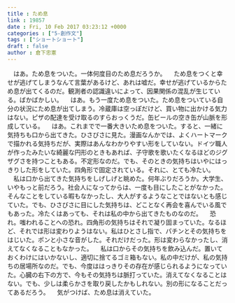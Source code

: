 ```yaml
---
title : ため息
link : 19857
date : Fri, 10 Feb 2017 03:23:12 +0000
categories : ["5-創作文"]
tags : ["ショートショート"]
draft : false
author : 倉下忠憲
---
```


　はあ。ため息をついた。一体何度目のため息だろうか。
　ため息をつくと幸せが逃げてしまうなんて言葉があるけど、あれは嘘だ。幸せが逃げているからため息が出てくるのだ。観測者の認識違いによって、因果関係の混乱が生じている。ばかばかしい。
　はあ。もう一度ため息をついた。ため息をついている自分の状況にため息が出てしまう。冷蔵庫は空っぽだけど、買い物に出かける気力はない。ピザの配達を受け取るのすらおっくうだ。缶ビールの空き缶が山脈を形成している。
　はあ。これまでで一番大きいため息をついた。すると、一緒に気持ちも口から出てきた。ひさびさに見た。漫画なんかでは、よくハートマークで描かれる気持ちだが、実際はあんなわかりやすい形をしていない。ドイツ職人が作ったみたいな綺麗な円形のときもあれば、子守歌を歌いたくなるほどのジグザグさを持つこともある。不定形なのだ。でも、そのときの気持ちはいやにはっきりした形をしていた。四角形で固定されている。それに、とても冷たい。
　私は口から出てきた気持ちをしげしげと眺めた。何年ぶりだろうか。大学生、いやもっと前だろう。社会人になってからは、一度も目にしたことがなかった。そんなことをしている暇もなかったし、大人がするようなことではないとも感じていた。でも、ひさびさに目にした気持ちは、どことなく再会を喜んでいる風でもあった。冷たくはあっても、それは私の中から出てきたものなのだ。
　恐れ。嗤われることへの恐れ。四角形の気持ちはそれで凝り固まっていた。なるほど、それでは形は変わりようはない。私はひとさし指で、パチンとその気持ちをはじいた。ポンと小さな音がした。それだけだった。形は変わらなかったし、消えてなくなることもなかった。
　私は口からその気持ちを飲み込んだ。置いておくわけにはいかないし、適切に捨てるゴミ箱もない。私の中だけが、私の気持ちの居場所なのだ。でも、今度ははっきりその存在が感じられるようになっていた。心臓の右下の方で、今もその気持ちは脈打っていた。消えてなくなることはない。でも、少しは柔らかさを取り戻したかもしれない。別の形になることだってあるだろう。
　気がつけば、ため息は消えていた。